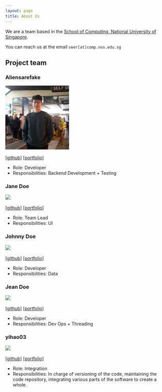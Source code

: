 ```yaml
---
layout: page
title: About Us
---
```


We are a team based in the [School of Computing, National University of Singapore](https://www.comp.nus.edu.sg).

You can reach us at the email `seer[at]comp.nus.edu.sg`

## Project team

### Aliensarefake

<img src="images/aliensarefake.png" width="200px">

[[github](https://github.com/aliensarefake)]
[[portfolio](team/aliensarefake.md)]

* Role: Developer
* Responsibilities: Backend Development + Testing

### Jane Doe

<img src="images/johndoe.png" width="200px">

[[github](http://github.com/johndoe)]
[[portfolio](team/johndoe.md)]

* Role: Team Lead
* Responsibilities: UI

### Johnny Doe

<img src="images/johndoe.png" width="200px">

[[github](http://github.com/johndoe)] [[portfolio](team/johndoe.md)]

* Role: Developer
* Responsibilities: Data

### Jean Doe

<img src="images/johndoe.png" width="200px">

[[github](http://github.com/johndoe)]
[[portfolio](team/johndoe.md)]

* Role: Developer
* Responsibilities: Dev Ops + Threading

### yihao03

<img src="images/yihao03.png" width="200px">

[[github](http://github.com/yihao03)]
[[portfolio](team/yihao.md)]

* Role: Integration
* Responsibilities: In charge of versioning of the code, maintaining the code repository, integrating various parts of the software to create a whole.
